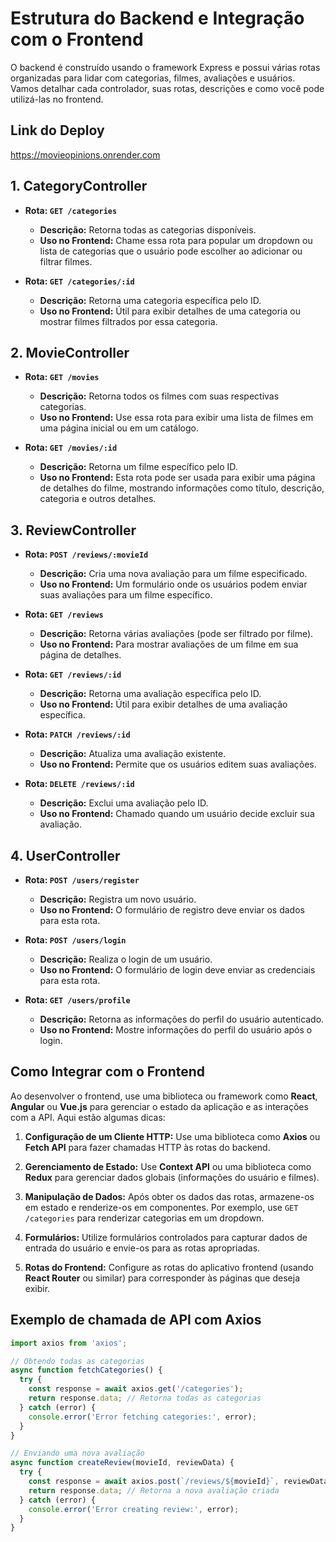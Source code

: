 # Estrutura do Backend e Integração com o Frontend

O backend é construído usando o framework Express e possui várias rotas organizadas para lidar com categorias, filmes, avaliações e usuários. Vamos detalhar cada controlador, suas rotas, descrições e como você pode utilizá-las no frontend.

## Link do Deploy 
https://movieopinions.onrender.com

## 1. CategoryController

- **Rota: `GET /categories`**
  - **Descrição:** Retorna todas as categorias disponíveis.
  - **Uso no Frontend:** Chame essa rota para popular um dropdown ou lista de categorias que o usuário pode escolher ao adicionar ou filtrar filmes.

- **Rota: `GET /categories/:id`**
  - **Descrição:** Retorna uma categoria específica pelo ID.
  - **Uso no Frontend:** Útil para exibir detalhes de uma categoria ou mostrar filmes filtrados por essa categoria.

## 2. MovieController

- **Rota: `GET /movies`**
  - **Descrição:** Retorna todos os filmes com suas respectivas categorias.
  - **Uso no Frontend:** Use essa rota para exibir uma lista de filmes em uma página inicial ou em um catálogo.

- **Rota: `GET /movies/:id`**
  - **Descrição:** Retorna um filme específico pelo ID.
  - **Uso no Frontend:** Esta rota pode ser usada para exibir uma página de detalhes do filme, mostrando informações como título, descrição, categoria e outros detalhes.

## 3. ReviewController

- **Rota: `POST /reviews/:movieId`**
  - **Descrição:** Cria uma nova avaliação para um filme especificado.
  - **Uso no Frontend:** Um formulário onde os usuários podem enviar suas avaliações para um filme específico.

- **Rota: `GET /reviews`**
  - **Descrição:** Retorna várias avaliações (pode ser filtrado por filme).
  - **Uso no Frontend:** Para mostrar avaliações de um filme em sua página de detalhes.

- **Rota: `GET /reviews/:id`**
  - **Descrição:** Retorna uma avaliação específica pelo ID.
  - **Uso no Frontend:** Útil para exibir detalhes de uma avaliação específica.

- **Rota: `PATCH /reviews/:id`**
  - **Descrição:** Atualiza uma avaliação existente.
  - **Uso no Frontend:** Permite que os usuários editem suas avaliações.

- **Rota: `DELETE /reviews/:id`**
  - **Descrição:** Exclui uma avaliação pelo ID.
  - **Uso no Frontend:** Chamado quando um usuário decide excluir sua avaliação.

## 4. UserController

- **Rota: `POST /users/register`**
  - **Descrição:** Registra um novo usuário.
  - **Uso no Frontend:** O formulário de registro deve enviar os dados para esta rota.

- **Rota: `POST /users/login`**
  - **Descrição:** Realiza o login de um usuário.
  - **Uso no Frontend:** O formulário de login deve enviar as credenciais para esta rota.

- **Rota: `GET /users/profile`**
  - **Descrição:** Retorna as informações do perfil do usuário autenticado.
  - **Uso no Frontend:** Mostre informações do perfil do usuário após o login.

## Como Integrar com o Frontend

Ao desenvolver o frontend, use uma biblioteca ou framework como **React**, **Angular** ou **Vue.js** para gerenciar o estado da aplicação e as interações com a API. Aqui estão algumas dicas:

1. **Configuração de um Cliente HTTP:** Use uma biblioteca como **Axios** ou **Fetch API** para fazer chamadas HTTP às rotas do backend.

2. **Gerenciamento de Estado:** Use **Context API** ou uma biblioteca como **Redux** para gerenciar dados globais (informações do usuário e filmes).

3. **Manipulação de Dados:** Após obter os dados das rotas, armazene-os em estado e renderize-os em componentes. Por exemplo, use `GET /categories` para renderizar categorias em um dropdown.

4. **Formulários:** Utilize formulários controlados para capturar dados de entrada do usuário e envie-os para as rotas apropriadas.

5. **Rotas do Frontend:** Configure as rotas do aplicativo frontend (usando **React Router** ou similar) para corresponder às páginas que deseja exibir.

## Exemplo de chamada de API com Axios

```javascript
import axios from 'axios';

// Obtendo todas as categorias
async function fetchCategories() {
  try {
    const response = await axios.get('/categories');
    return response.data; // Retorna todas as categorias
  } catch (error) {
    console.error('Error fetching categories:', error);
  }
}

// Enviando uma nova avaliação
async function createReview(movieId, reviewData) {
  try {
    const response = await axios.post(`/reviews/${movieId}`, reviewData);
    return response.data; // Retorna a nova avaliação criada
  } catch (error) {
    console.error('Error creating review:', error);
  }
}
